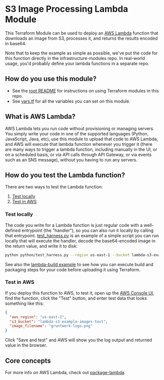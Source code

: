 # S3 Image Processing Lambda Module

This Terraform Module can be used to deploy an [AWS Lambda](https://aws.amazon.com/lambda/) function that downloads an
image from S3, processes it, and returns the results encoded in base64.

Note that to keep the example as simple as possible, we've put the code for this function directly in the 
infrastructure-modules repo. In real-world usage, you'd probably define your lambda functions in a
separate repo.





## How do you use this module?

* See the [root README](/README.md) for instructions on using Terraform modules in this repo.
* See [vars.tf](./vars.tf) for all the variables you can set on this module.





## What is AWS Lambda?

AWS Lambda lets you run code without provisioning or managing servers. You simply write your code in one of the 
supported languages (Python, JavaScript, Java, etc), use this module to upload that code to AWS Lambda, and AWS will 
execute that lambda function whenever you trigger it (there are many ways to trigger a lambda function, including 
manually in the UI, or on a scheduled basis, or via API calls through API Gateway, or via events such as an SNS 
message), without you having to run any servers. 




## How do you test the Lambda function?

There are two ways to test the Lambda function:

1. [Test locally](#test-locally)
1. [Test in AWS](#test-in-aws)


### Test locally

The code you write for a Lambda function is just regular code with a well-defined entrypoint (the "handler"), so you 
can also run it locally by calling that entrypoint. [test_harness.py](python/test_harness.py) is an example of a simple 
script you can run locally that will execute the handler, decode the base64-encoded image in the return value, and 
write it to disk:

```bash
python python/test_harness.py --region us-east-1 --bucket lambda-s3-example-images-test --filename gruntwork-logo.png
```

See also the [lambda-build example](/examples/lambda-build) to see how you can execute build and packaging steps for
your code before uploading it using Terraform.


### Test in AWS

If you deploy this function to AWS, to test it, open up the [AWS Console UI](https://console.aws.amazon.com/lambda/home), 
find the function, click the "Test" button, and enter test data that looks something like this:
   
```json
{
  "aws_region": "us-east-1",
  "s3_bucket": "lambda-s3-example-images-test",
  "image_filename": "gruntwork-logo.png"
}
```
    
Click "Save and test" and AWS will show you the log output and returned value in the browser.




## Core concepts

For more info on AWS Lambda, check out [package-lambda](https://github.com/gruntwork-io/package-lambda).
